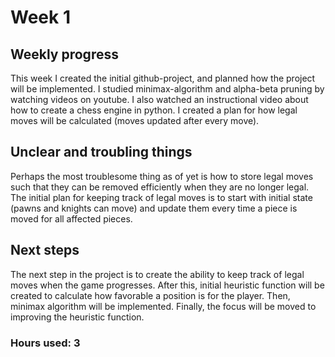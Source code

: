 # Week 1

## Weekly progress
This week I created the initial github-project, and planned how the project will be implemented. I studied minimax-algorithm and alpha-beta pruning by watching videos on youtube. I also watched an instructional video about how to create a chess engine in python. I created a plan for how legal moves will be calculated (moves updated after every move).

## Unclear and troubling things
Perhaps the most troublesome thing as of yet is how to store legal moves such that they can be removed efficiently when they are no longer legal. The initial plan for keeping track of legal moves is to start with initial state (pawns and knights can move) and update them every time a piece is moved for all affected pieces.

## Next steps
The next step in the project is to create the ability to keep track of legal moves when the game progresses. After this, initial heuristic function will be created to calculate how favorable a position is for the player. Then, minimax algorithm will be implemented. Finally, the focus will be moved to improving the heuristic function.

### Hours used: 3

